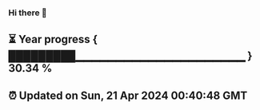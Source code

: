 ### Hi there 👋
⏳ Year progress { █████████▁▁▁▁▁▁▁▁▁▁▁▁▁▁▁▁▁▁▁▁▁ } 30.34 %
---
⏰ Updated on Sun, 21 Apr 2024 00:40:48 GMT
---
